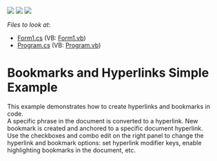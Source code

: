 <!-- default badges list -->
![](https://img.shields.io/endpoint?url=https://codecentral.devexpress.com/api/v1/VersionRange/128609031/16.2.10%2B)
[![](https://img.shields.io/badge/Open_in_DevExpress_Support_Center-FF7200?style=flat-square&logo=DevExpress&logoColor=white)](https://supportcenter.devexpress.com/ticket/details/T548777)
[![](https://img.shields.io/badge/📖_How_to_use_DevExpress_Examples-e9f6fc?style=flat-square)](https://docs.devexpress.com/GeneralInformation/403183)
<!-- default badges end -->
<!-- default file list -->
*Files to look at*:

* [Form1.cs](./CS/BookmarksAndHyperlinksSimpleExample/Form1.cs) (VB: [Form1.vb](./VB/BookmarksAndHyperlinksSimpleExample/Form1.vb))
* [Program.cs](./CS/BookmarksAndHyperlinksSimpleExample/Program.cs) (VB: [Program.vb](./VB/BookmarksAndHyperlinksSimpleExample/Program.vb))
<!-- default file list end -->
# Bookmarks and Hyperlinks Simple Example


This example demonstrates how to create hyperlinks and bookmarks in code. <br>A specific phrase in the document is converted to a hyperlink. New bookmark is created and anchored to a specific document hyperlink.<br>Use the checkboxes and combo edit on the right panel to change the hyperlink and bookmark options: set hyperlink modifier keys, enable highlighting bookmarks in the document, etc.

<br/>


